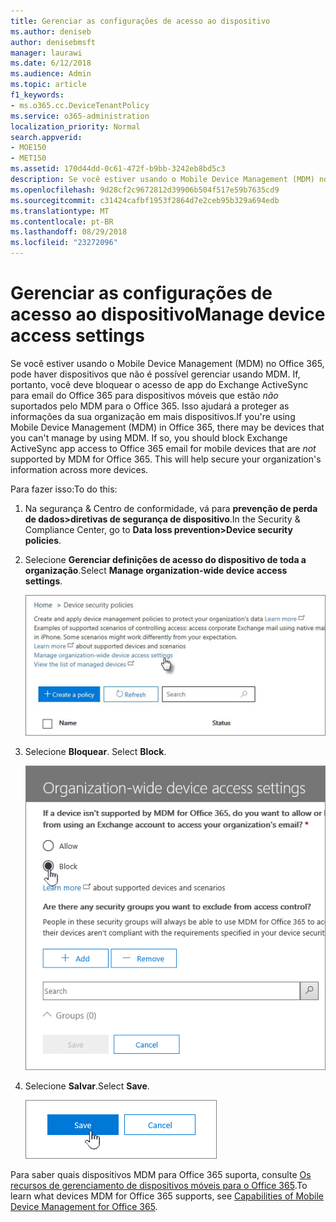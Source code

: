 ```yaml
---
title: Gerenciar as configurações de acesso ao dispositivo
ms.author: deniseb
author: denisebmsft
manager: laurawi
ms.date: 6/12/2018
ms.audience: Admin
ms.topic: article
f1_keywords:
- ms.o365.cc.DeviceTenantPolicy
ms.service: o365-administration
localization_priority: Normal
search.appverid:
- MOE150
- MET150
ms.assetid: 170d44dd-0c61-472f-b9bb-3242eb8bd5c3
description: Se você estiver usando o Mobile Device Management (MDM) no Office 365, pode haver dispositivos que não é possível gerenciar usando MDM. If, portanto, você deve bloquear o acesso de app do Exchange ActiveSync para email do Office 365 para dispositivos móveis que não são suportados pelo MDM para o Office 365. Isso ajudará a proteger as informações da sua organização em mais dispositivos.
ms.openlocfilehash: 9d28cf2c9672812d39906b504f517e59b7635cd9
ms.sourcegitcommit: c31424cafbf1953f2864d7e2ceb95b329a694edb
ms.translationtype: MT
ms.contentlocale: pt-BR
ms.lasthandoff: 08/29/2018
ms.locfileid: "23272096"
---
```

# <a name="manage-device-access-settings"></a><span data-ttu-id="359f9-105">Gerenciar as configurações de acesso ao dispositivo</span><span class="sxs-lookup"><span data-stu-id="359f9-105">Manage device access settings</span></span>

<span data-ttu-id="359f9-p102">Se você estiver usando o Mobile Device Management (MDM) no Office 365, pode haver dispositivos que não é possível gerenciar usando MDM. If, portanto, você deve bloquear o acesso de app do Exchange ActiveSync para email do Office 365 para dispositivos móveis que estão *não* suportados pelo MDM para o Office 365. Isso ajudará a proteger as informações da sua organização em mais dispositivos.</span><span class="sxs-lookup"><span data-stu-id="359f9-p102">If you're using Mobile Device Management (MDM) in Office 365, there may be devices that you can't manage by using MDM. If so, you should block Exchange ActiveSync app access to Office 365 email for mobile devices that are  *not*  supported by MDM for Office 365. This will help secure your organization's information across more devices.</span></span> 
  
<span data-ttu-id="359f9-109">Para fazer isso:</span><span class="sxs-lookup"><span data-stu-id="359f9-109">To do this:</span></span>
  
1. <span data-ttu-id="359f9-110">Na segurança &amp; Centro de conformidade, vá para **prevenção de perda de dados\>diretivas de segurança de dispositivo**.</span><span class="sxs-lookup"><span data-stu-id="359f9-110">In the Security &amp; Compliance Center, go to **Data loss prevention\>Device security policies**.</span></span>
    
2. <span data-ttu-id="359f9-111">Selecione **Gerenciar definições de acesso do dispositivo de toda a organização**.</span><span class="sxs-lookup"><span data-stu-id="359f9-111">Select **Manage organization-wide device access settings**.</span></span>
    
    ![Vá para o Centro de conformidade \> dispositivos e clique em vincular as gerenciar configurações de acesso de dispositivo.](media/b9f4da3c-dfa5-4913-8482-42a077cb4f56.png)
  
3. <span data-ttu-id="359f9-113">Selecione **Bloquear**. </span><span class="sxs-lookup"><span data-stu-id="359f9-113">Select **Block**.</span></span>
    
    ![Gerenciar o acesso de dispositivo - selecionando bloco](media/02a3dc32-2b4f-4bde-9f79-45dcb0694141.png)
  
4. <span data-ttu-id="359f9-115">Selecione **Salvar**.</span><span class="sxs-lookup"><span data-stu-id="359f9-115">Select **Save**.</span></span>
    
    ![O botão save no painel de acesso de dispositivo de gerenciar](media/ed398c5d-3845-4c64-a9e5-a3f4577f9857.png)
  
<span data-ttu-id="359f9-117">Para saber quais dispositivos MDM para Office 365 suporta, consulte [Os recursos de gerenciamento de dispositivos móveis para o Office 365](capabilities-of-mobile-device-management.md).</span><span class="sxs-lookup"><span data-stu-id="359f9-117">To learn what devices MDM for Office 365 supports, see [Capabilities of Mobile Device Management for Office 365](capabilities-of-mobile-device-management.md).</span></span>
  

